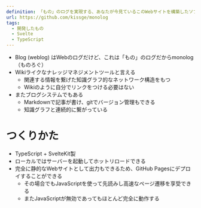 ```yaml
---
definition: 「もの」のログを実現する、あなたが今見ているこのWebサイトを構築したソフトウェア
url: https://github.com/kissge/monolog
tags:
  - 開発したもの
  - Svelte
  - TypeScript
---
```


- Blog (weblog) はWebのログだけど、これは「もの」のログだからmonolog（ものろぐ）
- Wikiライクなナレッジマネジメントツールと言える
  - 関連する情報を繋げた知識グラフ的なネットワーク構造をもつ
  - Wikiのように自分でリンクをつける必要はない
- またブログシステムでもある
  - Markdownで記事が書け、gitでバージョン管理もできる
  - 知識グラフと連続的に繋がっている

# つくりかた

- TypeScript + SvelteKit製
- ローカルではサーバーを起動してホットリロードできる
- 完全に静的なWebサイトとして出力もできるため、GitHub Pagesにデプロイすることができる
  - その場合でもJavaScriptを使って先読みし高速なページ遷移を享受できる
  - またJavaScriptが無効であってもほとんど完全に動作する
